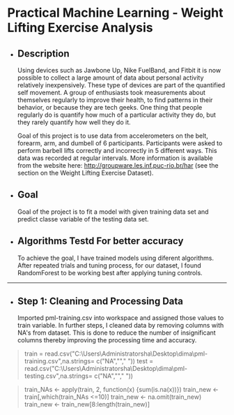 # Practical Machine Learning - Weight Lifting Exercise Analysis

- ## Description
    Using devices such as Jawbone Up, Nike FuelBand, and Fitbit it is now possible to collect a large amount of data about personal activity relatively inexpensively. These type of devices are part of the quantified self movement. A group of enthusiasts took measurements about themselves regularly to improve their health, to find patterns in their behavior, or because they are tech geeks. One thing that people regularly do is quantify how much of a particular activity they do, but they rarely quantify how well they do it.

    Goal of this project is to use data from accelerometers on the belt, forearm, arm, and dumbell of 6 participants. Participants were asked to perform barbell lifts correctly and incorrectly in 5 different ways. This data was recorded at regular intervals. More information is available from the website here: http://groupware.les.inf.puc-rio.br/har (see the section on the Weight Lifting Exercise Dataset).
- ## Goal
    Goal of the project is to fit a model with given training data set and predict classe variable of the testing data set.
- ## Algorithms Testd For better accuracy
    To achieve the goal, I have trained models using diferent algorithms. After repeated trials and tuning process, for our dataset, I found RandomForest to be working best after applying tuning controls.
--------------------------------------------------------------------------------------
- ## Step 1: Cleaning and Processing Data
    Imported pml-training.csv into workspace and assigned those values to train            variable. In further steps, I cleaned data by removing columns with NA's from          dataset. This is done to reduce the number of insignificant columns thereby            improving the processing time and accuracy.
    
>train = read.csv("C:\\Users\\Administratorsha\\Desktop\\dima\\pml-training.csv",na.strings= c("NA",""," "))
>test = read.csv("C:\\Users\\Administratorsha\\Desktop\\dima\\pml-testing.csv",na.strings= c("NA",""," "))

>train_NAs <- apply(train, 2, function(x) {sum(is.na(x))})
>train_new <- train[,which(train_NAs <=10)]
>train_new <- na.omit(train_new)
>train_new <- train_new[8:length(train_new)]